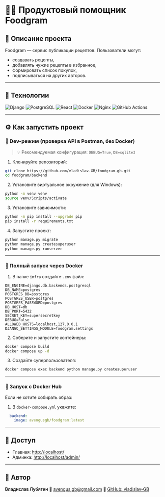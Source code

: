 # 🧑‍🍳 Продуктовый помощник Foodgram

## 📌 Описание проекта

Foodgram — сервис публикации рецептов. Пользователи могут:

- создавать рецепты,
- добавлять чужие рецепты в избранное,
- формировать список покупок,
- подписываться на других авторов.

---

## 🚀 Технологии

![Django](https://img.shields.io/badge/Django-092E20?style=for-the-badge&logo=django&logoColor=white)
![PostgreSQL](https://img.shields.io/badge/PostgreSQL-4169E1?style=for-the-badge&logo=postgresql&logoColor=white)
![React](https://img.shields.io/badge/React-20232A?style=for-the-badge&logo=react&logoColor=61DAFB)
![Docker](https://img.shields.io/badge/Docker-2496ED?style=for-the-badge&logo=docker&logoColor=white)
![Nginx](https://img.shields.io/badge/Nginx-009639?style=for-the-badge&logo=nginx&logoColor=white)
![GitHub Actions](https://img.shields.io/badge/GitHub_Actions-2088FF?style=for-the-badge&logo=github-actions&logoColor=white)

---

## ⚙️ Как запустить проект

### 🔧 Dev-режим (проверка API в Postman, без Docker)

> 💡 Рекомендуемая конфигурация: `DEBUG=True`, `DB=sqlite3`

1. Клонируйте репозиторий:

```bash
git clone https://github.com/vladislav-GB/foodgram-gb.git
cd foodgram/backend
```

2. Установите виртуальное окружение (для Windows):

```bash
python -m venv venv
source venv/Scripts/activate
```

3. Установите зависимости:

```bash
python -m pip install --upgrade pip
pip install -r requirements.txt
```

4. Запустите проект:

```bash
python manage.py migrate
python manage.py createsuperuser
python manage.py runserver
```

---

### 🐳 Полный запуск через Docker

1. В папке `infra` создайте `.env` файл:

```env
DB_ENGINE=django.db.backends.postgresql
DB_NAME=postgres
POSTGRES_DB=postgres
POSTGRES_USER=postgres
POSTGRES_PASSWORD=postgres
DB_HOST=db
DB_PORT=5432
SECRET_KEY=supersecretkey
DEBUG=False
ALLOWED_HOSTS=localhost,127.0.0.1
DJANGO_SETTINGS_MODULE=foodgram.settings
```

2. Соберите и запустите контейнеры:

```bash
docker compose build
docker compose up -d
```

3. Создайте суперпользователя:

```bash
docker compose exec backend python manage.py createsuperuser
```

---

### 🐋 Запуск с Docker Hub

Если не хотите собирать образ:

1. В `docker-compose.yml` укажите:

```yaml
  backend:
    image: avengusgb/foodgram:latest
```

---

## 🔗 Доступ

* Главная: [http://localhost/](http://localhost/)
* Админка: [http://localhost/admin/](http://localhost/admin/)

---

## 👤 Автор

**Владислав Лубягин**
📧 [avengus.gb@gmail.com](mailto:avengus.gb@gmail.com)
🔗 [GitHub: vladislav-GB](https://github.com/vladislav-GB)

